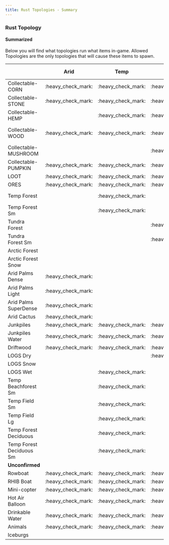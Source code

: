 ```yaml
---
title: Rust Topologies - Summary 
---
```


<h3>Rust Topology</h3>
<h4>Summarized</h4>
<p>Below you will find what topologies run what items in-game.  Allowed Topologies are the only topologies that will cause these items to spawn.</p>
<table>
<thead>
<tr class="header">
   <th></th>
   <th>Arid</th>
   <th>Temp</th>
   <th>Tundra</th>
   <th>Arctic</th>
   <th>Dirt</th>
   <th>Snow</th>
    <th>Sand</th>
   <th>Rock</th>
   <th>Grass</th>
   <th>Forest</th>
   <th>Stones</th>
   <th>Gravel</th>
   <th>Allowed<br>Topologies</th>
</tr>
</thead>
<tbody>
 <tr >
  <td>Collectable-CORN</td>
  <td markdown="span">:heavy_check_mark:</td>
  <td markdown="span">:heavy_check_mark:</td>
  <td markdown="span">:heavy_check_mark:</td>
  <td markdown="span"></td>
  <td markdown="span"></td>
  <td markdown="span"></td>
  <td markdown="span"></td>
  <td markdown="span"></td>
  <td markdown="span">:heavy_check_mark:</td>
  <td markdown="span">:heavy_check_mark:</td>
  <td markdown="span"></td>
  <td markdown="span"></td>
  <td markdown="span">Riverside,Lakeside<span style="color:red;font-family: Wingdings">&#137</span></td>
 </tr>
<tr >
  <td>Collectable-STONE</td>
  <td markdown="span">:heavy_check_mark:</td>
  <td markdown="span">:heavy_check_mark:</td>
  <td markdown="span">:heavy_check_mark:</td>
  <td markdown="span"></td>
  <td markdown="span">:heavy_check_mark:</td>
  <td markdown="span">:heavy_check_mark:</td>
  <td markdown="span">:heavy_check_mark:</td>
  <td markdown="span"></td>
  <td markdown="span">:heavy_check_mark:</td>
  <td markdown="span">:heavy_check_mark:</td>
  <td markdown="span"></td>
  <td markdown="span"></td>
  <td markdown="span">Field,Forest</td>
 </tr>
 <tr >
  <td>Collectable-HEMP</td>
  <td markdown="span"></td>
  <td markdown="span">:heavy_check_mark:</td>
  <td markdown="span">:heavy_check_mark:</td>
  <td markdown="span"></td>
  <td markdown="span">:heavy_check_mark:</td>
  <td markdown="span"></td>
  <td markdown="span"></td>
  <td markdown="span"></td>
  <td markdown="span">:heavy_check_mark:</td>
  <td markdown="span">:heavy_check_mark:</td>
  <td markdown="span"></td>
  <td markdown="span"></td>
  <td markdown="span">Field,Forest</td>
 </tr>
 <tr >
  <td >Collectable-WOOD</td>
  <td markdown="span">:heavy_check_mark:</td>
  <td markdown="span">:heavy_check_mark:</td>
  <td markdown="span">:heavy_check_mark:</td>
  <td markdown="span"></td>
  <td markdown="span"></td>
  <td markdown="span"></td>
  <td markdown="span"></td>
  <td markdown="span"></td>
  <td markdown="span">:heavy_check_mark:</td>
  <td markdown="span">:heavy_check_mark:</td>
  <td markdown="span"></td>
  <td markdown="span"></td>
  <td markdown="span">Field,Cliff,Beachside,<br>Forestside,Forest,Oceanside,<br>Riverside,Lakeside,Cliffside</td>
 </tr>
 <tr>
 <td>Collectable-MUSHROOM</td>
  <td markdown="span"></td>
  <td markdown="span"></td>
  <td markdown="span">:heavy_check_mark:</td>
  <td markdown="span"></td>
  <td markdown="span"></td>
  <td markdown="span"></td>
  <td markdown="span"></td>
  <td markdown="span"></td>
  <td markdown="span"></td>
  <td markdown="span">:heavy_check_mark:</td>
  <td markdown="span"></td>
  <td markdown="span"></td>
  <td markdown="span">Forest</td>
  
 </tr>
 <tr >
  <td>Collectable-PUMPKIN</td>
  <td markdown="span">:heavy_check_mark:</td>
  <td markdown="span">:heavy_check_mark:</td>
  <td markdown="span">:heavy_check_mark:</td>
  <td markdown="span"></td>
  <td markdown="span"></td>
  <td markdown="span"></td>
  <td markdown="span"></td>
  <td markdown="span"></td>
  <td markdown="span">:heavy_check_mark:</td>
  <td markdown="span">:heavy_check_mark:</td>
  <td markdown="span"></td>
  <td markdown="span"></td>
  <td markdown="span">Riverside,Lakeside</td>
 </tr>
 <tr >
  <td>LOOT</td>
  <td markdown="span">:heavy_check_mark:</td>
  <td markdown="span">:heavy_check_mark:</td>
  <td markdown="span">:heavy_check_mark:</td>
  <td markdown="span">:heavy_check_mark:</td>
  <td markdown="span">:heavy_check_mark:</td>
  <td markdown="span">:heavy_check_mark:</td>
  <td markdown="span">:heavy_check_mark:</td>
  <td markdown="span">:heavy_check_mark:</td>
  <td markdown="span">:heavy_check_mark:</td>
  <td markdown="span">:heavy_check_mark:</td>
  <td markdown="span">:heavy_check_mark:</td>
  <td markdown="span">:heavy_check_mark:</td>
  <td markdown="span">Monument</td>
 </tr>
<tr >
  <td>ORES</td>
  <td markdown="span">:heavy_check_mark:</td>
  <td markdown="span">:heavy_check_mark:</td>
  <td markdown="span">:heavy_check_mark:</td>
  <td markdown="span">:heavy_check_mark:</td>
  <td markdown="span">:heavy_check_mark:</td>
  <td markdown="span">:heavy_check_mark:</td>
  <td markdown="span">:heavy_check_mark:</td>
  <td markdown="span">:heavy_check_mark:</td>
  <td markdown="span">:heavy_check_mark:</td>
  <td markdown="span">:heavy_check_mark:</td>
  <td markdown="span">:heavy_check_mark:</td>
  <td markdown="span">:heavy_check_mark:</td>
  <td markdown="span">Decor,Cliffside,Clutter</td>
 </tr>
 <tr >
  <td>Temp Forest</td>
  <td markdown="span"></td>
  <td markdown="span">:heavy_check_mark:</td>
  <td markdown="span"></td>
  <td markdown="span"></td>
  <td markdown="span"></td>
  <td markdown="span"></td>
  <td markdown="span"></td>
  <td markdown="span"></td>
  <td markdown="span">:heavy_check_mark:</td>
  <td markdown="span">:heavy_check_mark:</td>
  <td markdown="span"></td>
  <td markdown="span"></td>
  <td markdown="span">Forest,Decor,Cliffside<br>Clutter</td>
 </tr>
 <tr >
  <td>Temp Forest Sm</td>
  <td markdown="span"></td>
  <td markdown="span">:heavy_check_mark:</td>
  <td markdown="span"></td>
  <td markdown="span"></td>
  <td markdown="span"></td>
  <td markdown="span"></td>
  <td markdown="span"></td>
  <td markdown="span"></td>
  <td markdown="span">:heavy_check_mark:</td>
  <td markdown="span">:heavy_check_mark:</td>
  <td markdown="span"></td>
  <td markdown="span"></td>
  <td markdown="span">Forest,Decor,Cliffside<br>Clutter</td>
 </tr>
<tr >
  <td>Tundra Forest</td>
  <td markdown="span"></td>
  <td markdown="span"></td>
  <td markdown="span">:heavy_check_mark:</td>
  <td markdown="span"></td>
  <td markdown="span"></td>
  <td markdown="span"></td>
  <td markdown="span"></td>
  <td markdown="span"></td>
  <td markdown="span"></td>
  <td markdown="span">:heavy_check_mark:</td>
  <td markdown="span"></td>
  <td markdown="span"></td>
 <td markdown="span">Forest,Decor,Cliffside<br>Clutter</td> 
 </tr>
 <tr >
  <td>Tundra Forest Sm</td>
  <td markdown="span"></td>
  <td markdown="span"></td>
  <td markdown="span">:heavy_check_mark:</td>
  <td markdown="span"></td>
  <td markdown="span"></td>
  <td markdown="span"></td>
  <td markdown="span"></td>
  <td markdown="span"></td>
  <td markdown="span">:heavy_check_mark:</td>
  <td markdown="span">:heavy_check_mark:</td>
  <td markdown="span"></td>
  <td markdown="span"></td>
 <td markdown="span">Forest,Decor,Cliffside<br>Clutter</td>
 </tr>
<tr >
  <td>Arctic Forest</td>
  <td markdown="span"></td>
  <td markdown="span"></td>
  <td markdown="span"></td>
  <td markdown="span">:heavy_check_mark:</td>
  <td markdown="span"></td>
  <td markdown="span"></td>
  <td markdown="span"></td>
  <td markdown="span"></td>
  <td markdown="span">:heavy_check_mark:</td>
  <td markdown="span"></td>
  <td markdown="span"></td>
  <td markdown="span"></td>
  <td markdown="span">Field,Cliffside</td>
 </tr>
 <tr >
  <td>Arctic Forest Snow</td>
  <td markdown="span"></td>
  <td markdown="span"></td>
  <td markdown="span"></td>
  <td markdown="span">:heavy_check_mark:</td>
  <td markdown="span"></td>
  <td markdown="span"></td>
  <td markdown="span"></td>
  <td markdown="span"></td>
  <td markdown="span"></td>
  <td markdown="span">:heavy_check_mark:</td>
  <td markdown="span"></td>
  <td markdown="span"></td>
  <td markdown="span">Forest</td>
  
 </tr>
 <tr >
  <td>Arid Palms Dense</td>
  <td markdown="span">:heavy_check_mark:</td>
  <td markdown="span"></td>
  <td markdown="span"></td>
  <td markdown="span"></td>
  <td markdown="span"></td>
  <td markdown="span"></td>
  <td markdown="span">:heavy_check_mark:</td>
  <td markdown="span"></td>
  <td markdown="span">:heavy_check_mark:</td>
  <td markdown="span"></td>
  <td markdown="span"></td>
  <td markdown="span"></td>
  <td markdown="span">Field,Beachside,River<br>Riverside,Lake,Lakeside</td>
 </tr>
 <tr >
  <td>Arid Palms Light</td>
  <td markdown="span">:heavy_check_mark:</td>
  <td markdown="span"></td>
  <td markdown="span"></td>
  <td markdown="span"></td>
  <td markdown="span"></td>
  <td markdown="span"></td>
  <td markdown="span"></td>
  <td markdown="span"></td>
  <td markdown="span">:heavy_check_mark:</td>
  <td markdown="span"></td>
  <td markdown="span"></td>
  <td markdown="span"></td>
  <td markdown="span">Field,Beachside,River<br>Riverside,Lake,Lakeside</td>
 
 </tr>
<tr>
 <td>Arid Palms SuperDense</td>
  <td markdown="span">:heavy_check_mark:</td>
  <td markdown="span"></td>
  <td markdown="span"></td>
  <td markdown="span"></td>
  <td markdown="span"></td>
  <td markdown="span"></td>
  <td markdown="span"></td>
  <td markdown="span"></td>
  <td markdown="span"></td>
  <td markdown="span">:heavy_check_mark:</td>
  <td markdown="span"></td>
  <td markdown="span"></td>
   <td markdown="span">Beachside,Forest,Lakeside,Cliffside</td>
 </tr>
<tr>
 <td>Arid Cactus</td>
  <td markdown="span">:heavy_check_mark:</td>
  <td markdown="span"></td>
  <td markdown="span"></td>
  <td markdown="span"></td>
  <td markdown="span">:heavy_check_mark:</td>
  <td markdown="span"></td>
  <td markdown="span">:heavy_check_mark:</td>
  <td markdown="span"></td>
  <td markdown="span"></td>
  <td markdown="span"></td>
  <td markdown="span"></td>
  <td markdown="span"></td>
  <td markdown="span">Field</td>
  
 </tr>
<tr>
 <td>Junkpiles</td>
  <td markdown="span">:heavy_check_mark:</td>
  <td markdown="span">:heavy_check_mark:</td>
  <td markdown="span">:heavy_check_mark:</td>
  <td markdown="span">:heavy_check_mark:</td>
  <td markdown="span">:heavy_check_mark:</td>
  <td markdown="span">:heavy_check_mark:</td>
  <td markdown="span">:heavy_check_mark:</td>
  <td markdown="span">:heavy_check_mark:</td>
  <td markdown="span">:heavy_check_mark:</td>
  <td markdown="span">:heavy_check_mark:</td>
  <td markdown="span">:heavy_check_mark:</td>
  <td markdown="span">:heavy_check_mark:</td>
   <td markdown="span">Roadside,Powerline</td>
 </tr>
<tr>
 <td>Junkpiles Water</td>
  <td markdown="span">:heavy_check_mark:</td>
  <td markdown="span">:heavy_check_mark:</td>
  <td markdown="span">:heavy_check_mark:</td>
  <td markdown="span"></td>
  <td markdown="span">:heavy_check_mark:</td>
  <td markdown="span">:heavy_check_mark:</td>
  <td markdown="span">:heavy_check_mark:</td>
  <td markdown="span">:heavy_check_mark:</td>
  <td markdown="span">:heavy_check_mark:</td>
  <td markdown="span">:heavy_check_mark:</td>
  <td markdown="span">:heavy_check_mark:</td>
  <td markdown="span">:heavy_check_mark:</td>
  <td markdown="span">Offshore</td>
  
 </tr>
<tr>
 <td>Driftwood</td>
  <td markdown="span">:heavy_check_mark:</td>
  <td markdown="span">:heavy_check_mark:</td>
  <td markdown="span">:heavy_check_mark:</td>
  <td markdown="span">:heavy_check_mark:</td>
  <td markdown="span">:heavy_check_mark:</td>
  <td markdown="span">:heavy_check_mark:</td>
  <td markdown="span">:heavy_check_mark:</td>
  <td markdown="span">:heavy_check_mark:</td>
  <td markdown="span">:heavy_check_mark:</td>
  <td markdown="span">:heavy_check_mark:</td>
  <td markdown="span">:heavy_check_mark:</td>
  <td markdown="span">:heavy_check_mark:</td>
  <td markdown="span">Beach</td>
 
 </tr>
<tr>
 <td>LOGS Dry</td>
  <td markdown="span"></td>
  <td markdown="span"></td>
  <td markdown="span">:heavy_check_mark:</td>
  <td markdown="span"></td>
  <td markdown="span">:heavy_check_mark:</td>
  <td markdown="span">:heavy_check_mark:</td>
  <td markdown="span">:heavy_check_mark:</td>
  <td markdown="span">:heavy_check_mark:</td>
  <td markdown="span">:heavy_check_mark:</td>
  <td markdown="span">:heavy_check_mark:</td>
  <td markdown="span">:heavy_check_mark:</td>
  <td markdown="span">:heavy_check_mark:</td>
  <td markdown="span">Forest,Forestside</td>
 </tr>
<tr>
 <td>LOGS Snow</td>
  <td markdown="span"></td>
  <td markdown="span"></td>
  <td markdown="span"></td>
  <td markdown="span">:heavy_check_mark:</td>
  <td markdown="span"></td>
  <td markdown="span">:heavy_check_mark:</td>
  <td markdown="span"></td>
  <td markdown="span"></td>
  <td markdown="span"></td>
  <td markdown="span"></td>
  <td markdown="span"></td>
  <td markdown="span"></td>
   <td markdown="span">Forest,Forestside</td>
 
 </tr>
<tr>
 <td>LOGS Wet</td>
  <td markdown="span"></td>
  <td markdown="span">:heavy_check_mark:</td>
  <td markdown="span"></td>
  <td markdown="span"></td>
  <td markdown="span">:heavy_check_mark:</td>
  <td markdown="span">:heavy_check_mark:</td>
  <td markdown="span">:heavy_check_mark:</td>
  <td markdown="span">:heavy_check_mark:</td>
  <td markdown="span">:heavy_check_mark:</td>
  <td markdown="span">:heavy_check_mark:</td>
  <td markdown="span">:heavy_check_mark:</td>
  <td markdown="span">:heavy_check_mark:</td>
    <td markdown="span">Forest,Forestside</td>
  
 </tr>
<tr>
 <td>Temp Beachforest Sm</td>
  <td markdown="span"></td>
  <td markdown="span">:heavy_check_mark:</td>
  <td markdown="span"></td>
  <td markdown="span"></td>
  <td markdown="span"></td>
  <td markdown="span"></td>
  <td markdown="span"></td>
  <td markdown="span"></td>
  <td markdown="span">:heavy_check_mark:</td>
  <td markdown="span"></td>
  <td markdown="span"></td>
  <td markdown="span"></td>
  <td markdown="span">Beachside,Riverside,Lakeside</td>
 </tr>
<tr>
 <td>Temp Field Sm</td>
  <td markdown="span"></td>
  <td markdown="span">:heavy_check_mark:</td>
  <td markdown="span"></td>
  <td markdown="span"></td>
  <td markdown="span"></td>
  <td markdown="span"></td>
  <td markdown="span"></td>
  <td markdown="span"></td>
  <td markdown="span">:heavy_check_mark:</td>
  <td markdown="span"></td>
  <td markdown="span"></td>
  <td markdown="span"></td>
  <td markdown="span">Field,Cliffside</td>
  </tr>
<tr>
 <td>Temp Field Lg</td>
  <td markdown="span"></td>
  <td markdown="span">:heavy_check_mark:</td>
  <td markdown="span"></td>
  <td markdown="span"></td>
  <td markdown="span"></td>
  <td markdown="span"></td>
  <td markdown="span"></td>
  <td markdown="span"></td>
  <td markdown="span">:heavy_check_mark:</td>
  <td markdown="span"></td>
  <td markdown="span"></td>
  <td markdown="span"></td>
  <td markdown="span">Field,Decor,Cliffside,Hilltop</td>
 </tr>
<tr>
 <td>Temp Forest Deciduous</td>
  <td markdown="span"></td>
  <td markdown="span">:heavy_check_mark:</td>
  <td markdown="span"></td>
  <td markdown="span"></td>
  <td markdown="span"></td>
  <td markdown="span"></td>
  <td markdown="span"></td>
  <td markdown="span"></td>
  <td markdown="span">:heavy_check_mark:</td>
  <td markdown="span"></td>
  <td markdown="span"></td>
  <td markdown="span"></td>
  <td markdown="span">Forest,Decor,Cliffside,Clutter</td>
 </tr>
 <tr><td>Temp Forest Deciduous Sm</td>
  <td markdown="span"></td>
  <td markdown="span">:heavy_check_mark:</td>
  <td markdown="span"></td>
  <td markdown="span"></td>
  <td markdown="span"></td>
  <td markdown="span"></td>
  <td markdown="span"></td>
  <td markdown="span"></td>
  <td markdown="span">:heavy_check_mark:</td>
  <td markdown="span">:heavy_check_mark:</td>
  <td markdown="span"></td>
  <td markdown="span"></td>
  <td markdown="span">Forest,Decor,Cliffside,Clutter</td>
 </tr>
 <tr>
   <td><b>Unconfirmed</b></td>
  </tr>
 <tr>
<td>Rowboat</td>
  <td markdown="span">:heavy_check_mark:</td>
  <td markdown="span">:heavy_check_mark:</td>
  <td markdown="span">:heavy_check_mark:</td>
  <td markdown="span">:heavy_check_mark:</td>
  <td markdown="span">&nbsp;</td>
  <td markdown="span">&nbsp;</td>
  <td markdown="span">&nbsp;</td>
  <td markdown="span">&nbsp;</td>
  <td markdown="span">&nbsp;</td>
  <td markdown="span">&nbsp;</td>
  <td markdown="span">&nbsp;</td>
  <td markdown="span">&nbsp;</td>
  <td markdown="span">Beachside,Oceanside</td>
  
 </tr>
 <tr>
<td>RHIB Boat</td>
  <td markdown="span">:heavy_check_mark:</td>
  <td markdown="span">:heavy_check_mark:</td>
  <td markdown="span">:heavy_check_mark:</td>
  <td markdown="span">:heavy_check_mark:</td>
  <td markdown="span">&nbsp;</td>
  <td markdown="span">&nbsp;</td>
  <td markdown="span">&nbsp;</td>
  <td markdown="span">&nbsp;</td>
  <td markdown="span">&nbsp;</td>
  <td markdown="span">&nbsp;</td>
  <td markdown="span">&nbsp;</td>
  <td markdown="span">&nbsp;</td>
  <td markdown="span">Offshore</td>
  
 </tr>
 <tr><td>Mini-copter</td>
  <td markdown="span">:heavy_check_mark:</td>
  <td markdown="span">:heavy_check_mark:</td>
  <td markdown="span">:heavy_check_mark:</td>
  <td markdown="span">:heavy_check_mark:</td>
  <td markdown="span">&nbsp;</td>
  <td markdown="span">&nbsp;</td>
  <td markdown="span">&nbsp;</td>
  <td markdown="span">&nbsp;</td>
  <td markdown="span">&nbsp;</td>
  <td markdown="span">&nbsp;</td>
  <td markdown="span">&nbsp;</td>
  <td markdown="span">&nbsp;</td>
  <td markdown="span">Roadside</td>
 
 </tr>
 <tr><td>Hot Air Balloon</td>
  <td markdown="span">:heavy_check_mark:</td>
  <td markdown="span">:heavy_check_mark:</td>
  <td markdown="span">:heavy_check_mark:</td>
  <td markdown="span">:heavy_check_mark:</td>
  <td markdown="span">&nbsp;</td>
  <td markdown="span">&nbsp;</td>
  <td markdown="span">&nbsp;</td>
  <td markdown="span">&nbsp;</td>
  <td markdown="span">&nbsp;</td>
  <td markdown="span">&nbsp;</td>
  <td markdown="span">&nbsp;</td>
  <td markdown="span">&nbsp;</td>
  <td markdown="span">Field</td>
 
 </tr>
 <tr><td>Drinkable Water</td>
  <td markdown="span">:heavy_check_mark:</td>
  <td markdown="span">:heavy_check_mark:</td>
  <td markdown="span">:heavy_check_mark:</td>
  <td markdown="span">:heavy_check_mark:</td>
  <td markdown="span">&nbsp;</td>
  <td markdown="span">&nbsp;</td>
  <td markdown="span">&nbsp;</td>
  <td markdown="span">&nbsp;</td>
  <td markdown="span">&nbsp;</td>
  <td markdown="span">&nbsp;</td>
  <td markdown="span">&nbsp;</td>
  <td markdown="span">&nbsp;</td>
  <td markdown="span">River,Lake</td>
 </tr>
 <tr><td>Animals</td>
  <td markdown="span">:heavy_check_mark:</td>
  <td markdown="span">:heavy_check_mark:</td>
  <td markdown="span">:heavy_check_mark:</td>
  <td markdown="span">:heavy_check_mark:</td>
  <td markdown="span">&nbsp;</td>
  <td markdown="span">&nbsp;</td>
  <td markdown="span">&nbsp;</td>
  <td markdown="span">&nbsp;</td>
  <td markdown="span">&nbsp;</td>
  <td markdown="span">&nbsp;</td>
  <td markdown="span">&nbsp;</td>
  <td markdown="span">&nbsp;</td>
  <td markdown="span">Mainland</td>
 </tr>
 <tr><td>Iceburgs</td>
  <td markdown="span"></td>
  <td markdown="span"></td>
  <td markdown="span"></td>
  <td markdown="span">:heavy_check_mark:</td>
  <td markdown="span">&nbsp;</td>
  <td markdown="span">&nbsp;</td>
  <td markdown="span">&nbsp;</td>
  <td markdown="span">&nbsp;</td>
  <td markdown="span">&nbsp;</td>
  <td markdown="span">&nbsp;</td>
  <td markdown="span">&nbsp;</td>
  <td markdown="span">&nbsp;</td>
  <td markdown="span">Ocean, Offshore</td>
 </tr>

</tbody>
</table>
